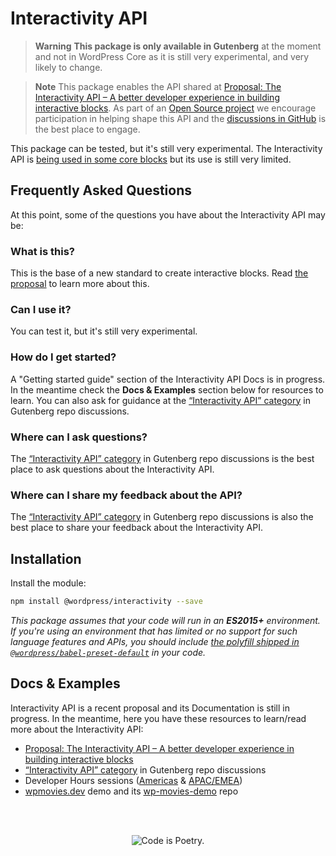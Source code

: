 # Interactivity API

> **Warning**
> **This package is only available in Gutenberg** at the moment and not in WordPress Core as it is still very experimental, and very likely to change.


> **Note**
> This package enables the API shared at [Proposal: The Interactivity API – A better developer experience in building interactive blocks](https://make.wordpress.org/core/2023/03/30/proposal-the-interactivity-api-a-better-developer-experience-in-building-interactive-blocks/). As part of an [Open Source project](https://developer.wordpress.org/block-editor/explanations/faq/#the-gutenberg-project) we encourage participation in helping shape this API and the [discussions in GitHub](https://github.com/WordPress/gutenberg/discussions/categories/interactivity-api) is the best place to engage.

This package can be tested, but it's still very experimental.
The Interactivity API is [being used in some core blocks](https://github.com/search?q=repo%3AWordPress%2Fgutenberg%20%40wordpress%2Finteractivity&type=code) but its use is still very limited.


## Frequently Asked Questions

At this point, some of the questions you have about the Interactivity API may be:

### What is this?

This is the base of a new standard to create interactive blocks. Read [the proposal](https://make.wordpress.org/core/2023/03/30/proposal-the-interactivity-api-a-better-developer-experience-in-building-interactive-blocks/) to learn more about this.

### Can I use it?

You can test it, but it's still very experimental.

### How do I get started?

A "Getting started guide" section of the Interactivity API Docs is in progress. In the meantime check the **Docs & Examples** section below for resources to learn. You can also ask for guidance at the [“Interactivity API” category](https://github.com/WordPress/gutenberg/discussions/categories/interactivity-api) in Gutenberg repo discussions.

### Where can I ask questions?

The [“Interactivity API” category](https://github.com/WordPress/gutenberg/discussions/categories/interactivity-api) in Gutenberg repo discussions is the best place to ask questions about the Interactivity API.

### Where can I share my feedback about the API?

The [“Interactivity API” category](https://github.com/WordPress/gutenberg/discussions/categories/interactivity-api) in Gutenberg repo discussions is also the best place to share your feedback about the Interactivity API.

## Installation

Install the module:

```bash
npm install @wordpress/interactivity --save
```

_This package assumes that your code will run in an **ES2015+** environment. If you're using an environment that has limited or no support for such language features and APIs, you should include [the polyfill shipped in `@wordpress/babel-preset-default`](https://github.com/WordPress/gutenberg/tree/HEAD/packages/babel-preset-default#polyfill) in your code._

## Docs & Examples

Interactivity API is a recent proposal and its Documentation is still in progress. In the meantime, here you have these resources to learn/read more about the Interactivity API:

- [Proposal: The Interactivity API – A better developer experience in building interactive blocks](https://make.wordpress.org/core/2023/03/30/proposal-the-interactivity-api-a-better-developer-experience-in-building-interactive-blocks/)
- [“Interactivity API” category](https://github.com/WordPress/gutenberg/discussions/categories/interactivity-api) in Gutenberg repo discussions
- Developer Hours sessions ([Americas](https://www.youtube.com/watch?v=RXNoyP2ZiS8&t=664s) & [APAC/EMEA](https://www.youtube.com/watch?v=6ghbrhyAcvA))
- [wpmovies.dev](http://wpmovies.dev/) demo and its [wp-movies-demo](https://github.com/WordPress/wp-movies-demo) repo

<br /><br /><p align="center"><img src="https://s.w.org/style/images/codeispoetry.png?1" alt="Code is Poetry." /></p>
